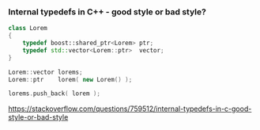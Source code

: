 ### Internal typedefs in C++ - good style or bad style?
```cpp
class Lorem
{
    typedef boost::shared_ptr<Lorem> ptr;
    typedef std::vector<Lorem::ptr>  vector;
}

Lorem::vector lorems;
Lorem::ptr    lorem( new Lorem() );

lorems.push_back( lorem );
```
https://stackoverflow.com/questions/759512/internal-typedefs-in-c-good-style-or-bad-style
